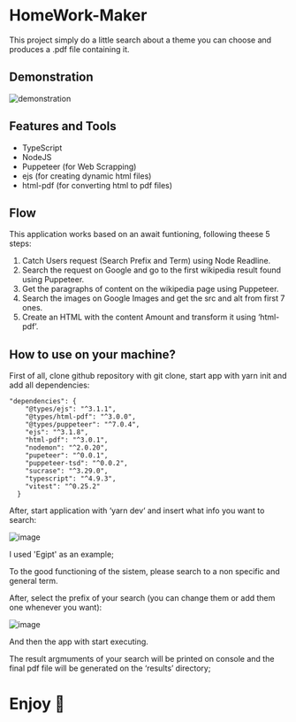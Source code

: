 # HomeWork-Maker

This project simply do a little search about a theme you can choose and produces a .pdf file containing it. 

## Demonstration
![demonstration](https://user-images.githubusercontent.com/98204950/202871428-9179a2b1-e5b9-458a-9626-3f0928be7e25.gif)

## Features and Tools

- TypeScript
- NodeJS
- Puppeteer (for Web Scrapping)
- ejs (for creating dynamic html files)
- html-pdf (for converting html to pdf files)

## Flow

This application works based on an await funtioning, following theese 5 steps:

1. Catch Users request (Search Prefix and Term) using Node Readline.
2. Search the request on Google and go to the first wikipedia result found using Puppeteer.
3. Get the paragraphs of content on the wikipedia page using Puppeteer.
4. Search the images on Google Images and get the src and alt from first 7 ones.
5. Create an HTML with the content Amount and transform it using ‘html-pdf’.

## How to use on your machine?

First of all, clone github repository with git clone, start app with yarn init and add all dependencies:

```tsx
"dependencies": {
    "@types/ejs": "^3.1.1",
    "@types/html-pdf": "^3.0.0",
    "@types/puppeteer": "^7.0.4",
    "ejs": "^3.1.8",
    "html-pdf": "^3.0.1",
    "nodemon": "^2.0.20",
    "pupeteer": "^0.0.1",
    "puppeteer-tsd": "^0.0.2",
    "sucrase": "^3.29.0",
    "typescript": "^4.9.3",
    "vitest": "^0.25.2"
  }
```

After, start application with ‘yarn dev‘ and insert what info you want to search:

![image](https://i.ibb.co/ngjzBFr/Whats-App-Image-2022-11-19-at-17-45-15.jpg)

I used 'Egipt' as an example;

To the good functioning of the sistem, please search to a non specific and general term.

After, select the prefix of your search (you can change them or add them one whenever you want):

![image](https://i.ibb.co/g4KkKJN/prefix-selecting.jpg)

And then the app with start executing.

The result argmuments of your search will be printed on console and the final pdf file will be generated on the ‘results’ directory;

# Enjoy 🗿
